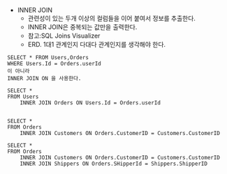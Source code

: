 * INNER JOIN
  * 관련성이 있는 두개 이상의 컬럼들을 이어 붙여서 정보를 추출한다.
  * INNER JOIN은 중복되는 값만을 출력한다.
  * 참고:SQL Joins Visualizer
  * ERD. 1대1 관계인지 다대다 관계인지를 생각해야 한다.

```
SELECT * FROM Users,Orders
WHERE Users.Id = Orders.userId
이 아니라
INNER JOIN ON 을 사용한다.

SELECT *
FROM Users
    INNER JOIN Orders ON Users.Id = Orders.userId


SELECT *
FROM Orders
    INNER JOIN Customers ON Orders.CustomerID = Customers.CustomerID

SELECT *
FROM Orders
    INNER JOIN Customers ON Orders.CustomerID = Customers.CustomerID
    INNER JOIN Shippers ON Orders.SHipperId = Shippers.ShipperID
```